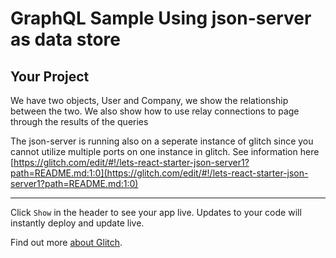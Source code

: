GraphQL Sample Using json-server as data store
=========================



Your Project
------------

We have two objects, User and Company, we show the relationship between the two. We also show how to use relay connections to page through the results of the queries

The json-server is running also on a seperate instance of glitch since you cannot utilize multiple ports on one instance in glitch. See information here [https://glitch.com/edit/#!/lets-react-starter-json-server1?path=README.md:1:0](https://glitch.com/edit/#!/lets-react-starter-json-server1?path=README.md:1:0)


-------------------

Click `Show` in the header to see your app live. Updates to your code will instantly deploy and update live.

Find out more [about Glitch](https://glitch.com/about).
